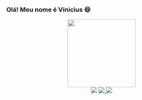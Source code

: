 ### Olá! Meu nome é Vinicius 😄

<div align="center">
  <a href="https://github.com/Vsvilella">
<!--   <img height="180em" src="https://github-readme-stats.vercel.app/api?username=Vsvilella&show_icons=false&theme=dark&include_all_commits=true&count_private=true"/> -->
  <img height="180em" src="https://github-readme-stats.vercel.app/api/top-langs/?username=Vsvilella&layout=compact&langs_count=7&theme=dark"/>

 
<div> 
  <a href="https://www.instagram.com/viniciussvilella" target="_blank"><img src="https://img.shields.io/badge/-Instagram-%23E4405F?style=for-the-badge&logo=instagram&logoColor=white" target="_blank"></a> 
  <a href = "mailto:vinicius.vilella@nvoip.com.br"><img src="https://img.shields.io/badge/-Gmail-%23333?style=for-the-badge&logo=gmail&logoColor=white" target="_blank">  </a>
  <a href="https://www.linkedin.com/in/vin%C3%ADcius-vilella-3996b8215" target="_blank"><img src="https://img.shields.io/badge/-LinkedIn-%230077B5?style=for-the-badge&logo=linkedin&logoColor=white" target="_blank"></a> 
 
 
</div>
